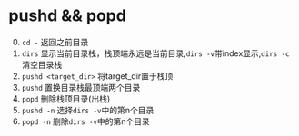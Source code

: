 # pushd && popd
0. `cd -` 返回之前目录
1. `dirs` 显示当前目录栈，栈顶端永远是当前目录,`dirs -v`带index显示,`dirs -c`清空目录栈
2. `pushd <target_dir>` 将target_dir置于栈顶
3. `pushd` 置换目录栈最顶端两个目录
4. `popd` 删除栈顶目录(出栈)
5. `pushd -n` 选择`dirs -v`中的第n个目录
6. `popd -n` 删除`dirs -v`中的第n个目录
